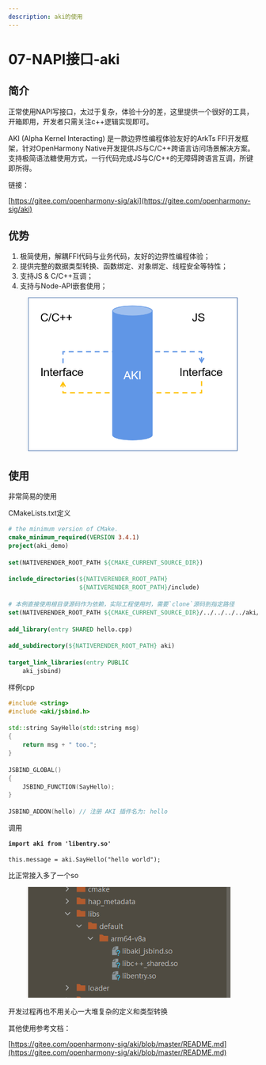 ```yaml
---
description: aki的使用
---
```


# 07-NAPI接口-aki

## 简介

正常使用NAPI写接口，太过于复杂，体验十分的差，这里提供一个很好的工具，开箱即用，开发者只需关注c++逻辑实现即可。

AKI (Alpha Kernel Interacting) 是一款边界性编程体验友好的ArkTs FFI开发框架，针对OpenHarmony Native开发提供JS与C/C++跨语言访问场景解决方案。支持极简语法糖使用方式，一行代码完成JS与C/C++的无障碍跨语言互调，所键即所得。

链接：

[https://gitee.com/openharmony-sig/aki](https://gitee.com/openharmony-sig/aki)

## 优势

1. 极简使用，解耦FFI代码与业务代码，友好的边界性编程体验；
2. 提供完整的数据类型转换、函数绑定、对象绑定、线程安全等特性；
3. 支持JS & C/C++互调；
4. 支持与Node-API嵌套使用；

<figure><img src=".gitbook/assets/image (3) (1) (1) (1).png" alt=""><figcaption></figcaption></figure>

## 使用

非常简易的使用

CMakeLists.txt定义

```cmake
# the minimum version of CMake.
cmake_minimum_required(VERSION 3.4.1)
project(aki_demo)

set(NATIVERENDER_ROOT_PATH ${CMAKE_CURRENT_SOURCE_DIR})

include_directories(${NATIVERENDER_ROOT_PATH}
                    ${NATIVERENDER_ROOT_PATH}/include)

# 本例直接使用根目录源码作为依赖，实际工程使用时，需要`clone`源码到指定路径
set(NATIVERENDER_ROOT_PATH ${CMAKE_CURRENT_SOURCE_DIR}/../../../../aki/)

add_library(entry SHARED hello.cpp)

add_subdirectory(${NATIVERENDER_ROOT_PATH} aki)

target_link_libraries(entry PUBLIC
    aki_jsbind)
```

样例cpp

```cpp
#include <string>
#include <aki/jsbind.h>

std::string SayHello(std::string msg)
{
    return msg + " too.";
}

JSBIND_GLOBAL()
{
    JSBIND_FUNCTION(SayHello);
}

JSBIND_ADDON(hello) // 注册 AKI 插件名为: hello
```

调用

<pre class="language-javascript"><code class="lang-javascript"><strong>import aki from 'libentry.so'
</strong><strong>
</strong>this.message = aki.SayHello("hello world");
</code></pre>

比正常接入多了一个so

<figure><img src=".gitbook/assets/image (30).png" alt=""><figcaption></figcaption></figure>

开发过程再也不用关心一大堆复杂的定义和类型转换

其他使用参考文档：

[https://gitee.com/openharmony-sig/aki/blob/master/README.md](https://gitee.com/openharmony-sig/aki/blob/master/README.md)
